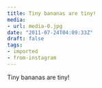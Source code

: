 ```yaml
---
title: Tiny bananas are tiny!
media:
- url: media-0.jpg
date: "2011-07-24T04:09:33Z"
draft: false
tags:
- imported
- from-instagram
---
```

Tiny bananas are tiny\!
